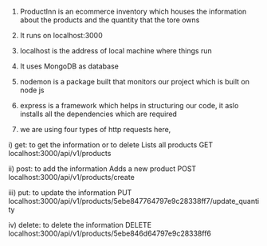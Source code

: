 1. ProductInn is an ecommerce inventory which houses the information about the products 
   and the quantity that the tore owns

2. It runs on localhost:3000 

3. localhost is the address of local machine where things run

4. It uses MongoDB as database

5. nodemon is a package built that monitors our project which is built on node js

6. express is a framework which helps in structuring our code, it aslo installs all the dependencies which are required

7. we are using four types of http requests here,

i)  get: to get the information or to delete
    Lists all products
    GET localhost:3000/api/v1/products

ii)  post: to add the information
     Adds a new product
     POST localhost:3000/api/v1/products/create

iii) put: to update the information
     PUT localhost:3000/api/v1/products/5ebe847764797e9c28338ff7/update_quantity

iv) delete: to delete the information
    DELETE localhost:3000/api/v1/products/5ebe846d64797e9c28338ff6





